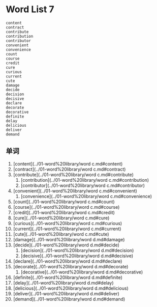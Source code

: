 # Word List 7
	content
	contract
	contribute
	contribution
	contributor
	convenient
	convenience
	count
	course
	credit
	cure
	curious
	current
	cute
	damage
	decide
	decision
	decisive
	declare
	decorate
	decorative
	definite
	delay
	delicious
	deliver
	demand

## 单词
1. [content](../01-word%20library/word c.md#content)
1. [contract](../01-word%20library/word c.md#contract)
1. [contribute](../01-word%20library/word c.md#contribute)
	1. [contribution](../01-word%20library/word c.md#contribution)
	1. [contributor](../01-word%20library/word c.md#contributor)
1. [convenient](../01-word%20library/word c.md#convenient)
	1. [convenience](../01-word%20library/word c.md#convenience)
1. [count](../01-word%20library/word c.md#count)
1. [course](../01-word%20library/word c.md#course)
1. [credit](../01-word%20library/word c.md#credit)
1. [cure](../01-word%20library/word c.md#cure)
1. [curious](../01-word%20library/word c.md#curious)
11. [current](../01-word%20library/word c.md#current)
11. [cute](../01-word%20library/word c.md#cute)
11. [damage](../01-word%20library/word d.md#damage)
11. [decide](../01-word%20library/word d.md#decide)
	1. [decision](../01-word%20library/word d.md#decision)
	1. [decisive](../01-word%20library/word d.md#decisive)
11. [declare](../01-word%20library/word d.md#declare)
11. [decorate](../01-word%20library/word d.md#decorate)
	1. [decorative](../01-word%20library/word d.md#decorative)
11. [definite](../01-word%20library/word d.md#definite)
11. [delay](../01-word%20library/word d.md#delay)
11. [delicious](../01-word%20library/word d.md#delicious)
11. [deliver](../01-word%20library/word d.md#deliver)
21. [demand](../01-word%20library/word d.md#demand)

